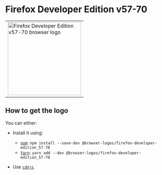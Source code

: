 Firefox Developer Edition v57-70
================================

<!-- markdownlint-disable line-length no-inline-html -->
<table>
    <tr height=240>
        <td>
            <a href="https://github.com/alrra/browser-logos/tree/19c7f5425f29dfc716207ed1263e0756dd2e591a/src/archive/firefox-developer-edition_57-70">
                <img width=230 src="https://raw.githubusercontent.com/alrra/browser-logos/19c7f5425f29dfc716207ed1263e0756dd2e591a/src/archive/firefox-developer-edition_57-70/firefox-developer-edition_57-70_512x512.png" alt="Firefox Developer Edition v57-70 browser logo">
            </a>
        </td>
    </tr>
</table>
<!-- markdownlint-enable line-length no-inline-html -->

How to get the logo
-------------------

You can either:

* Install it using:

  * [`npm`][npm]: `npm install --save-dev @browser-logos/firefox-developer-edition_57-70`
  * [`Yarn`][yarn]: `yarn add --dev @browser-logos/firefox-developer-edition_57-70`

* Use [`cdnjs`][cdnjs].

<!-- Link labels: -->

[cdnjs]: https://cdnjs.com/libraries/browser-logos
[npm]: https://www.npmjs.com/
[yarn]: https://yarnpkg.com/
